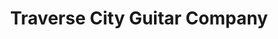---
title: "Traverse City Guitar Company"
url: /traverse-city/traverse-city-guitar-company/
shop: Instrumente
---